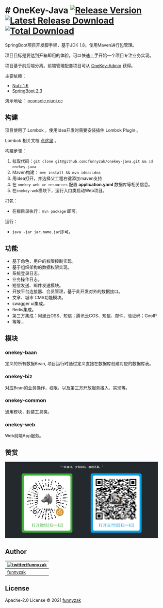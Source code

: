 # # OneKey-Java [![Release Version](https://img.shields.io/github/release/funnyzak/onekey-java.svg)](https://github.com/funnyzak/onekey-java/releases/latest) [![Latest Release Download](https://img.shields.io/github/downloads/funnyzak/onekey-java/latest/total.svg)](https://github.com/funnyzak/onekey-java/releases/latest) [![Total Download](https://img.shields.io/github/downloads/funnyzak/onekey-java/total.svg)](https://github.com/funnyzak/onekey-java/releases)


SpringBoot项目开发脚手架，基于JDK 1.8。使用Maven进行包管理。

项目目标是要达到开箱即用的体验，可以快速上手开始一个项目专注业务实现。

项目基于前后端分离。前端管理配套项目可从 [OneKey-Admin](https://github.com/funnyzak/onekey-admin) 获得。




主要依赖：

- [Nutz 1.6](https://nutzam.github.io/nutz/)
- [SpringBoot 2.3](#)

演示地址： [oconsole.niuqi.cc](http://oconsole.niuqi.cc)



## 构建

项目使用了 Lombok ，使用Idea开发时需要安装插件 Lombok Plugin 。

Lombok 相关文档 [点这里](https://projectlombok.org/features/all) 。

构建步骤：

1. 拉取代码：`git clone git@github.com:funnyzak/onekey-java.git && cd onekey-java`
2. Maven构建： `mvn install && mvn idea:idea`
3. 用idea打开，并选择父工程右键添加maven支持
4. 在 `onekey-web => resources` 配置 **application.yaml** 数据库等相关信息。
5. 在`onekey-web`模块下，运行入口类启动Web项目。

打包：

- 在根目录执行：`mvn package` 即可。

运行：

- `java -jar jar.name.jar`即可。


## 功能

- 基于角色、用户的权限控制实现。
- 基于组织架构的数据权限实现。
- 系统登录日志。
- 业务操作日志。
- 短信发送、邮件发送模块。
- 开放平台连接器、会员管理，基于此开发对外的数据接口。
- 文章、城市 CMS功能模块。
- swagger ui集成。
- Redis集成。
- 第三方集成：阿里云OSS、短信；腾讯云COS、短信、邮件、验证码；GeoIP
- 等等...


## 模块

### onekey-baan

定义的所有数据Bean, 项目运行时通过定义直接在数据库创建对应的数据库表。

### onekey-biz

对应Bean的业务操作，权限，以及第三方开放服务接入、实现等。

### onekey-common

通用模块，封装工具类。

### onekey-web

Web前端App服务。


## 赞赏

![赞赏](./_docs/assets/img/coffee.png)



## Author

| [![twitter/funnyzak](https://s.gravatar.com/avatar/c2437e240644b1317a4a356c6d6253ee?s=70)](https://twitter.com/funnyzak "Follow @funnyzak on Twitter") |
|---|
| [funnyzak](https://yycc.me/) |



## License

Apache-2.0 License © 2021 [funnyzak](https://github.com/funnyzak)

